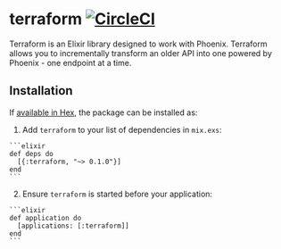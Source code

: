 # terraform [![CircleCI](https://circleci.com/gh/poteto/terraform/tree/master.svg?style=svg)](https://circleci.com/gh/poteto/terraform/tree/master)

Terraform is an Elixir library designed to work with Phoenix. Terraform allows you to incrementally transform an older API into one powered by Phoenix - one endpoint at a time. 

## Installation

If [available in Hex](https://hex.pm/docs/publish), the package can be installed as:

  1. Add `terraform` to your list of dependencies in `mix.exs`:

    ```elixir
    def deps do
      [{:terraform, "~> 0.1.0"}]
    end
    ```

  2. Ensure `terraform` is started before your application:

    ```elixir
    def application do
      [applications: [:terraform]]
    end
    ```

